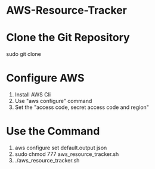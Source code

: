 # AWS-Resource-Tracker

# Clone the Git Repository

sudo git clone <link>

# Configure AWS

1. Install AWS Cli
2. Use "aws configure" command
3. Set the "access code, secret access code and region"

# Use the Command

1. aws configure set default.output json
2. sudo chmod 777 aws_resource_tracker.sh
3. ./aws_resource_tracker.sh
